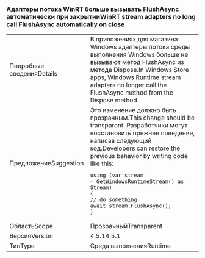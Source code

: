 ### <a name="winrt-stream-adapters-no-long-call-flushasync-automatically-on-close"></a><span data-ttu-id="e6b33-101">Адаптеры потока WinRT больше вызывать FlushAsync автоматически при закрытии</span><span class="sxs-lookup"><span data-stu-id="e6b33-101">WinRT stream adapters no long call FlushAsync automatically on close</span></span>

|   |   |
|---|---|
|<span data-ttu-id="e6b33-102">Подробные сведения</span><span class="sxs-lookup"><span data-stu-id="e6b33-102">Details</span></span>|<span data-ttu-id="e6b33-103">В приложениях для магазина Windows адаптеры потока среды выполнения Windows больше не вызывают метод FlushAsync из метода Dispose.</span><span class="sxs-lookup"><span data-stu-id="e6b33-103">In Windows Store apps, Windows Runtime stream adapters no longer call the FlushAsync method from the Dispose method.</span></span>|
|<span data-ttu-id="e6b33-104">Предложение</span><span class="sxs-lookup"><span data-stu-id="e6b33-104">Suggestion</span></span>|<span data-ttu-id="e6b33-105">Это изменение должно быть прозрачным.</span><span class="sxs-lookup"><span data-stu-id="e6b33-105">This change should be transparent.</span></span> <span data-ttu-id="e6b33-106">Разработчики могут восстановить прежнее поведение, написав следующий код.</span><span class="sxs-lookup"><span data-stu-id="e6b33-106">Developers can restore the previous behavior by writing code like this:</span></span><pre><code class="language-csharp">using (var stream = GetWindowsRuntimeStream() as Stream)&#13;&#10;{&#13;&#10;// do something&#13;&#10;await stream.FlushAsync();&#13;&#10;}&#13;&#10;</code></pre>|
|<span data-ttu-id="e6b33-107">Область</span><span class="sxs-lookup"><span data-stu-id="e6b33-107">Scope</span></span>|<span data-ttu-id="e6b33-108">Прозрачный</span><span class="sxs-lookup"><span data-stu-id="e6b33-108">Transparent</span></span>|
|<span data-ttu-id="e6b33-109">Версия</span><span class="sxs-lookup"><span data-stu-id="e6b33-109">Version</span></span>|<span data-ttu-id="e6b33-110">4.5.1</span><span class="sxs-lookup"><span data-stu-id="e6b33-110">4.5.1</span></span>|
|<span data-ttu-id="e6b33-111">Тип</span><span class="sxs-lookup"><span data-stu-id="e6b33-111">Type</span></span>|<span data-ttu-id="e6b33-112">Среда выполнения</span><span class="sxs-lookup"><span data-stu-id="e6b33-112">Runtime</span></span>|


